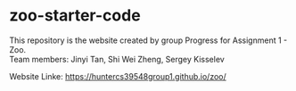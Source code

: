 # zoo-starter-code

This repository is the website created by group Progress for Assignment 1 - Zoo.  
Team members: Jinyi Tan, Shi Wei Zheng, Sergey Kisselev

Website Linke: https://huntercs39548group1.github.io/zoo/
